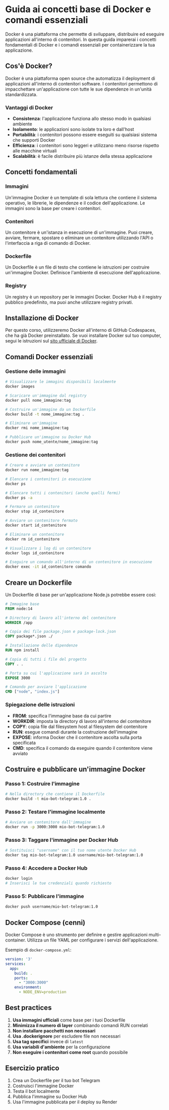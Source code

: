 # Guida ai concetti base di Docker e comandi essenziali

Docker è una piattaforma che permette di sviluppare, distribuire ed eseguire applicazioni all'interno di contenitori. In questa guida imparerai i concetti fondamentali di Docker e i comandi essenziali per containerizzare la tua applicazione.

## Cos'è Docker?

Docker è una piattaforma open source che automatizza il deployment di applicazioni all'interno di contenitori software. I contenitori permettono di impacchettare un'applicazione con tutte le sue dipendenze in un'unità standardizzata.

### Vantaggi di Docker

- **Consistenza**: l'applicazione funziona allo stesso modo in qualsiasi ambiente
- **Isolamento**: le applicazioni sono isolate tra loro e dall'host
- **Portabilità**: i contenitori possono essere eseguiti su qualsiasi sistema che supporti Docker
- **Efficienza**: i contenitori sono leggeri e utilizzano meno risorse rispetto alle macchine virtuali
- **Scalabilità**: è facile distribuire più istanze della stessa applicazione

## Concetti fondamentali

### Immagini

Un'immagine Docker è un template di sola lettura che contiene il sistema operativo, le librerie, le dipendenze e il codice dell'applicazione. Le immagini sono la base per creare i contenitori.

### Contenitori

Un contenitore è un'istanza in esecuzione di un'immagine. Puoi creare, avviare, fermare, spostare o eliminare un contenitore utilizzando l'API o l'interfaccia a riga di comando di Docker.

### Dockerfile

Un Dockerfile è un file di testo che contiene le istruzioni per costruire un'immagine Docker. Definisce l'ambiente di esecuzione dell'applicazione.

### Registry

Un registry è un repository per le immagini Docker. Docker Hub è il registry pubblico predefinito, ma puoi anche utilizzare registry privati.

## Installazione di Docker

Per questo corso, utilizzeremo Docker all'interno di GitHub Codespaces, che ha già Docker preinstallato. Se vuoi installare Docker sul tuo computer, segui le istruzioni sul [sito ufficiale di Docker](https://docs.docker.com/get-docker/).

## Comandi Docker essenziali

### Gestione delle immagini

```bash
# Visualizzare le immagini disponibili localmente
docker images

# Scaricare un'immagine dal registry
docker pull nome_immagine:tag

# Costruire un'immagine da un Dockerfile
docker build -t nome_immagine:tag .

# Eliminare un'immagine
docker rmi nome_immagine:tag

# Pubblicare un'immagine su Docker Hub
docker push nome_utente/nome_immagine:tag
```

### Gestione dei contenitori

```bash
# Creare e avviare un contenitore
docker run nome_immagine:tag

# Elencare i contenitori in esecuzione
docker ps

# Elencare tutti i contenitori (anche quelli fermi)
docker ps -a

# Fermare un contenitore
docker stop id_contenitore

# Avviare un contenitore fermato
docker start id_contenitore

# Eliminare un contenitore
docker rm id_contenitore

# Visualizzare i log di un contenitore
docker logs id_contenitore

# Eseguire un comando all'interno di un contenitore in esecuzione
docker exec -it id_contenitore comando
```

## Creare un Dockerfile

Un Dockerfile di base per un'applicazione Node.js potrebbe essere così:

```dockerfile
# Immagine base
FROM node:14

# Directory di lavoro all'interno del contenitore
WORKDIR /app

# Copia dei file package.json e package-lock.json
COPY package*.json ./

# Installazione delle dipendenze
RUN npm install

# Copia di tutti i file del progetto
COPY . .

# Porta su cui l'applicazione sarà in ascolto
EXPOSE 3000

# Comando per avviare l'applicazione
CMD ["node", "index.js"]
```

### Spiegazione delle istruzioni

- **FROM**: specifica l'immagine base da cui partire
- **WORKDIR**: imposta la directory di lavoro all'interno del contenitore
- **COPY**: copia file dal filesystem host al filesystem del contenitore
- **RUN**: esegue comandi durante la costruzione dell'immagine
- **EXPOSE**: informa Docker che il contenitore ascolta sulla porta specificata
- **CMD**: specifica il comando da eseguire quando il contenitore viene avviato

## Costruire e pubblicare un'immagine Docker

### Passo 1: Costruire l'immagine

```bash
# Nella directory che contiene il Dockerfile
docker build -t mio-bot-telegram:1.0 .
```

### Passo 2: Testare l'immagine localmente

```bash
# Avviare un contenitore dall'immagine
docker run -p 3000:3000 mio-bot-telegram:1.0
```

### Passo 3: Taggare l'immagine per Docker Hub

```bash
# Sostituisci "username" con il tuo nome utente Docker Hub
docker tag mio-bot-telegram:1.0 username/mio-bot-telegram:1.0
```

### Passo 4: Accedere a Docker Hub

```bash
docker login
# Inserisci le tue credenziali quando richiesto
```

### Passo 5: Pubblicare l'immagine

```bash
docker push username/mio-bot-telegram:1.0
```

## Docker Compose (cenni)

Docker Compose è uno strumento per definire e gestire applicazioni multi-container. Utilizza un file YAML per configurare i servizi dell'applicazione.

Esempio di `docker-compose.yml`:

```yaml
version: '3'
services:
  app:
    build: .
    ports:
      - "3000:3000"
    environment:
      - NODE_ENV=production
```

## Best practices

1. **Usa immagini ufficiali** come base per i tuoi Dockerfile
2. **Minimizza il numero di layer** combinando comandi RUN correlati
3. **Non installare pacchetti non necessari**
4. **Usa .dockerignore** per escludere file non necessari
5. **Usa tag specifici** invece di `latest`
6. **Usa variabili d'ambiente** per la configurazione
7. **Non eseguire i contenitori come root** quando possibile

## Esercizio pratico

1. Crea un Dockerfile per il tuo bot Telegram
2. Costruisci l'immagine Docker
3. Testa il bot localmente
4. Pubblica l'immagine su Docker Hub
5. Usa l'immagine pubblicata per il deploy su Render
